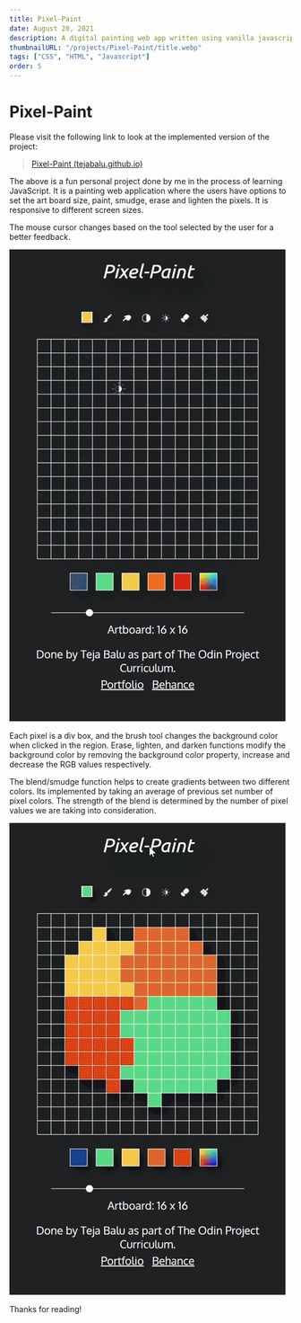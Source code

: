 ```yaml
---
title: Pixel-Paint
date: August 20, 2021
description: A digital painting web app written using vanilla javascript, html, css. Users have options to set the artboard size, paint, smudge, erase, lighten and darken pixels.
thumbnailURL: "/projects/Pixel-Paint/title.webp"
tags: ["CSS", "HTML", "Javascript"]
order: 5
---
```


# Pixel-Paint

Please visit the following link to look at the implemented version of the project:

> [Pixel-Paint (tejabalu.github.io)](https://tejabalu.github.io/The_Odin_Project/Pixel-Paint/index.html)

The above is a fun personal project done by me in the process of learning JavaScript. It is a painting web application where the users have options to set the art board size, paint, smudge, erase and lighten the pixels. It is responsive to different screen sizes.

The mouse cursor changes based on the tool selected by the user for a better feedback.

![](../public/projects/Pixel-Paint/curosorOptions.gif)

Each pixel is a div box, and the brush tool changes the background color when clicked in the region. Erase, lighten, and darken functions modify the background color by removing the background color property, increase and decrease the RGB values respectively.

The blend/smudge function helps to create gradients between two different colors. Its implemented by taking an average of previous set number of pixel colors. The strength of the blend is determined by the number of pixel values we are taking into consideration.

![](../public/projects/Pixel-Paint/Blendoptions.gif)

Thanks for reading!
